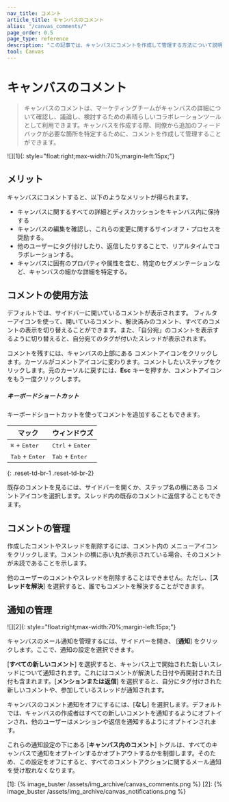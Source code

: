 ```yaml
---
nav_title: コメント
article_title: キャンバスのコメント
alias: "/canvas_comments/"
page_order: 0.5
page_type: reference
description: "この記事では、キャンバスにコメントを作成して管理する方法について説明します。"
tool: Canvas
---
```


# キャンバスのコメント

> キャンバスのコメントは、マーケティングチームがキャンバスの詳細について確認し、議論し、検討するための素晴らしいコラボレーションツールとして利用できます。キャンバスを作成する際、同僚から追加のフィードバックが必要な箇所を特定するために、コメントを作成して管理することができます。

![][1]{: style="float:right;max-width:70%;margin-left:15px;"}

## メリット

キャンバスにコメントすると、以下のようなメリットが得られます。
- キャンバスに関するすべての詳細とディスカッションをキャンバス内に保持する
- キャンバスの編集を確認し、これらの変更に関するサインオフ・プロセスを奨励する。
- 他のユーザーにタグ付けしたり、返信したりすることで、リアルタイムでコラボレーションする。 
- キャンバスに固有のプロパティや属性を含む、特定のセグメンテーションなど、キャンバスの細かな詳細を特定する。

## コメントの使用方法

デフォルトでは、サイドバーに開いているコメントが表示されます。<i class="fa-solid fa-sliders"></i> フィルターアイコンを使って、開いているコメント、解決済みのコメント、すべてのコメントの表示を切り替えることができます。また、「自分宛」のコメントを表示するように切り替えると、自分宛てのタグが付いたスレッドが表示されます。

コメントを残すには、キャンバスの上部にある <i class="fas fa-comment"></i> コメントアイコンをクリックします。カーソルがコメントアイコンに変わります。コメントしたいステップをクリックします。元のカーソルに戻すには、**Esc** キーを押すか、コメントアイコンをもう一度クリックします。 

##### キーボードショートカット

キーボードショートカットを使ってコメントを追加することもできます。

| マック | ウィンドウズ |
| --- | --- |
| <kbd>⌘</kbd> + <kbd>Enter</kbd> | <kbd>Ctrl</kbd> + <kbd>Enter</kbd>|
| <kbd>Tab</kbd> + <kbd>Enter</kbd> | <kbd>Tab</kbd> + <kbd>Enter</kbd> |
{: .reset-td-br-1 .reset-td-br-2}

既存のコメントを見るには、サイドバーを開くか、ステップ名の横にある <i class="fas fa-comment"></i> コメントアイコンを選択します。スレッド内の既存のコメントに返信することもできます。 

## コメントの管理

作成したコメントやスレッドを削除するには、コメント内の <i class="fa-solid fa-ellipsis-vertical"></i> メニューアイコンをクリックします。コメントの横に赤い丸が表示されている場合、そのコメントが未読であることを示します。

他のユーザーのコメントやスレッドを削除することはできません。ただし、\[**スレッドを解決**] を選択すると、誰でもコメントを解決することができます。

## 通知の管理

![][2]{: style="float:right;max-width:70%;margin-left:15px;"}

キャンバスのメール通知を管理するには、サイドバーを開き、<i class="fa-solid fa-bell"></i> \[**通知**] をクリックします。ここで、通知の設定を選択できます。

\[**すべての新しいコメント**] を選択すると、キャンバス上で開始された新しいスレッドについて通知されます。これにはコメントが解決した日付や再開封された日付も含まれます。\[**メンションまたは返信**] を選択すると、自分にタグ付けされた新しいコメントや、参加しているスレッドが通知されます。

キャンバスのコメント通知をオフにするには、\[**なし**] を選択します。デフォルトでは、キャンバスの作成者はすべての新しいコメントを通知するようにオプトインされ、他のユーザーはメンションや返信を通知するようにオプトインされます。

これらの通知設定の下にある \[**キャンバス内のコメント**] トグルは、すべてのキャンバスで通知をオプトインするかオプトアウトするかを制御します。そのため、この設定をオフにすると、すべてのコメントアクションに関するメール通知を受け取れなくなります。


[1]: {% image_buster /assets/img_archive/canvas_comments.png %}
[2]: {% image_buster /assets/img_archive/canvas_notifications.png %}
